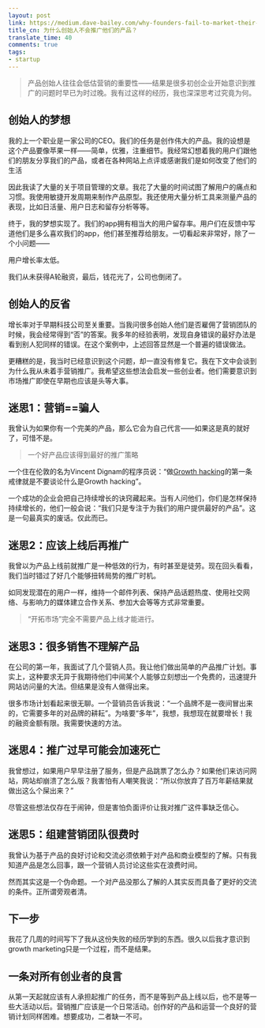 ```yaml
---
layout: post
link: https://medium.dave-bailey.com/why-founders-fail-to-market-their-products-f7c15935c81#.dkde3ohe9
title_cn: 为什么创始人不会推广他们的产品？
translate_time: 40
comments: true
tags:
- startup
---
```


> 产品创始人往往会低估营销的重要性——结果是很多初创企业开始意识到推广的问题时早已为时过晚。我有过这样的经历，我也深深思考过究竟为何。

## 创始人的梦想

我的上一个职业是一家公司的CEO。我们的任务是创作伟大的产品。我的设想是这个产品要像苹果一样——简单，优雅，注重细节。我经常幻想着我的用户们跟他们的朋友分享我们的产品，或者在各种网站上点评或感谢我们是如何改变了他们的生活

因此我读了大量的关于项目管理的文章。我花了大量的时间试图了解用户的痛点和习惯。我使用敏捷开发周期来制作产品原型。我还使用大量分析工具来测量产品的表现，比如日活量、用户日志和留存分析等等。

终于，我的梦想实现了。我们的app拥有相当大的用户留存率。用户们在反馈中写道他们是多么喜欢我们的app，他们甚至推荐给朋友。一切看起来非常好，除了一个小问题——

用户增长率太低。

我们从未获得A轮融资，最后，钱花光了，公司也倒闭了。

## 创始人的反省

增长率对于早期科技公司至关重要。当我问很多创始人他们是否雇佣了营销团队的时候，我会经常得到“否”的答案。我多年的经验表明，发现自身错误的最好办法是看到别人犯同样的错误。在这个案例中，上述回答显然是一个普遍的错误做法。

更糟糕的是，我当时已经意识到这个问题，却一直没有修复它。我在下文中会谈到为什么我从未着手营销推广。我希望这些想法会启发一些创业者。他们需要意识到市场推广即使在早期也应该是头等大事。

## 迷思1：营销==骗人

我曾认为如果你有一个完美的产品，那么它会为自己代言——如果这是真的就好了，可惜不是。

> 一个好产品应该得到最好的推广策略

一个住在伦敦的名为Vincent Dignam的程序员说：“做[Growth hacking](https://en.wikipedia.org/wiki/Growth_hacking)的第一条戒律就是不要谈论什么是Growth hacking”。

一个成功的企业会把自己持续增长的诀窍藏起来。当有人问他们，你们是怎样保持持续增长的，他们一般会说：“我们只是专注于为我们的用户提供最好的产品”。这是一句最真实的废话。仅此而已。

## 迷思2：应该上线后再推广

我曾以为产品上线前就推广是一种低效的行为，有时甚至是徒劳。现在回头看看，我们当时错过了好几个能够扭转局势的推广时机。

如同发现潜在的用户一样，维持一个邮件列表、保持产品话题热度、使用社交网络、与影响力的媒体建立合作关系、参加大会等等方式非常重要。

> “开拓市场”完全不需要产品上线才能进行。

## 迷思3：很多销售不理解产品

在公司的第一年，我面试了几个营销人员。我让他们做出简单的产品推广计划。事实上，这种要求无异于我期待他们中间某个人能够立刻想出一个免费的，迅速提升网站访问量的大法。但结果是没有人做得出来。

很多市场计划看起来很无聊。一个营销员告诉我说：“一个品牌不是一夜间冒出来的，它需要多年的对品牌的耕耘”。为啥要“多年”，我想，我想现在就要增长！我的融资金额有限。我需要快速的方法。

## 迷思4：推广过早可能会加速死亡

我曾想过，如果用户早早注册了服务，但是产品跳票了怎么办？如果他们来访问网站，网站却崩溃了怎么版？我害怕有人嘲笑我说：“所以你放弃了百万年薪结果就做出这么个屎出来？”

尽管这些想法仅存在于闹钟，但是害怕负面评价让我对推广这件事缺乏信心。

## 迷思5：组建营销团队很费时

我曾认为基于产品的良好讨论和交流必须依赖于对产品和商业模型的了解。只有我知道产品是怎么回事，跟一个营销人员讨论这些实在浪费时间。

然而其实这是一个伪命题。一个对产品没那么了解的人其实反而具备了更好的交流的条件。正所谓旁观者清。

## 下一步

我花了几周的时间写下了我从这份失败的经历学到的东西。很久以后我才意识到growth marketing只是一个过程，而不是结果。

## 一条对所有创业者的良言

从第一天起就应该有人承担起推广的任务，而不是等到产品上线以后，也不是等一些大活动以后。营销推广应该是一个日常活动。创作好的产品和运营一个良好的营销计划同样困难。想要成功，二者缺一不可。
